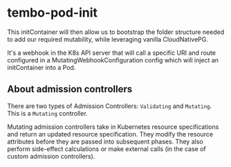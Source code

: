 # tembo-pod-init

This initContainer will then allow us to bootstrap the folder structure needed to add our required mutability,
while leveraging vanilla CloudNativePG.

It's a webhook in the K8s API server that will call a specific URI and route configured in a
MutatingWebhookConfiguration config which will inject an initContainer into a Pod.

## About admission controllers

There are two types of Admission Controllers: `Validating` and `Mutating`.  This is a `Mutating` controller.

Mutating admission controllers take in Kubernetes resource specifications and return an updated resource specification.
They modify the resource attributes before they are passed into subsequent phases. They also perform side-effect
calculations or make external calls (in the case of custom admission controllers).
